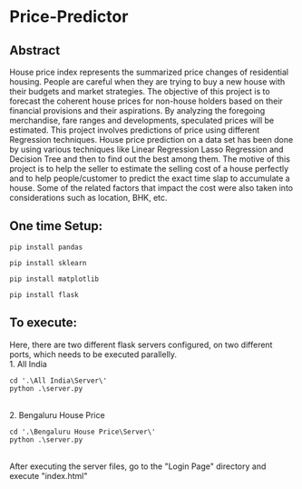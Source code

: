 # Price-Predictor

<h2>Abstract</h2>
House price index represents the summarized price changes of residential housing.
People are careful when they are trying to buy a new house with their budgets and market 
strategies. The objective of this project is to forecast the coherent house prices for non-house holders 
based on their financial provisions and their aspirations. By analyzing the 
foregoing merchandise, fare ranges and developments, speculated prices will be estimated.
This project involves predictions of price using different Regression techniques. House price 
prediction on a data set has been done by using various techniques like Linear Regression 
Lasso Regression and Decision Tree and then to find out the best among them. The motive 
of this project is to help the seller to estimate the selling cost of a house perfectly and to help 
people/customer to predict the exact time slap to accumulate a house. Some of the related 
factors that impact the cost were also taken into considerations such as location, BHK, etc.
 <br>

<h2>One time Setup:</h2>
        
    pip install pandas
           
    pip install sklearn
    
    pip install matplotlib
    
    pip install flask
    
    
 <h2>To execute:</h2>
Here, there are two different flask servers configured, on two different ports, which needs to be executed parallelly.<br>
1. All India


    cd '.\All India\Server\'
    python .\server.py
    
  <br>  
2. Bengaluru House Price    


    cd '.\Bengaluru House Price\Server\'
    python .\server.py
    

<br>After executing the server files, go to the "Login Page" directory and execute "index.html"

